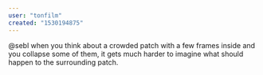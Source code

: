 ```yaml
---
user: "tonfilm"
created: "1530194875"
---
```


@sebl when you think about a crowded patch with a few frames inside and you collapse some of them, it gets much harder to imagine what should happen to the surrounding patch.
